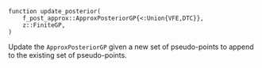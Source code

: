 ```
function update_posterior(
    f_post_approx::ApproxPosteriorGP{<:Union{VFE,DTC}},
    z::FiniteGP,
)
```

Update the `ApproxPosteriorGP` given a new set of pseudo-points to append to the existing  set of pseudo-points.
